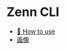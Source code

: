 # Zenn CLI

* [📘 How to use](https://zenn.dev/zenn/articles/zenn-cli-guide)
* [画像](https://zenn.dev/zenn/articles/deploy-github-images)